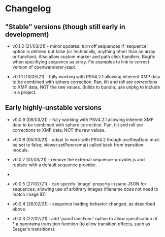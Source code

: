 Changelog
=========

## "Stable" versions (though still early in development)

- v0.1.2 (21/03/21) - minor updates: turn off sequences if 'sequence' option is defined but false (or technically, anything other than an array or function). Also allow custom marker and path click handlers.
Bugfix when specifiying sequence as array.
Fix examples to link to correct version of openwanderer-jsapi.

- v0.1.1 (13/03/21) - fully working with PSV4.2.1 allowing inherent XMP data to be combined with sphere correction. Pan, tilt and roll are *corrections* to XMP data, NOT the raw values. Builds to bundle; use unpkg to include in a project.

## Early highly-unstable versions 

- v0.0.9 (09/03/21) - fully working with PSV4.2.1 allowing inherent XMP data to be combined with sphere correction. Pan, tilt and roll are *corrections* to XMP data, NOT the raw values.

- v0.0.8 (05/03/21) - adapt to work with PSV4.2  though useXmpData must be set to false; viewer.setPanorama() called back from transition module. 

- v0.0.7 (01/03/21) - remove the external sequence-provider.js and replace 
 with a default sequence provider.
 *
- v0.0.5 (27/02/21) - can specify 'image' property in pano JSON for sequences,
 allowing use of arbitrary images (filename does not need to match image ID)
 
- v0.0.4 (26/02/21) - sequence loading behavior changed, as described above.

- v0.0.3 (22/02/21) : add 'panoTransFunc' option to allow specification of * a panorama transition function (to allow transition effects, such as Eesger's transitions).
